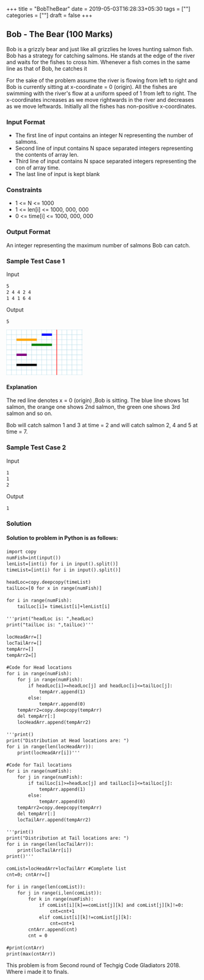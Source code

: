+++
title = "BobTheBear"
date = 2019-05-03T16:28:33+05:30
tags = [""]
categories = [""]
draft = false
+++

## Bob - The Bear (100 Marks)

Bob is a grizzly bear and just like all grizzlies he loves hunting salmon fish. Bob has a strategy for catching salmons. He stands at the edge of the river and waits for the fishes to cross him. Whenever a fish comes in the same line as that of Bob, he catches it

For the sake of the problem assume the river is flowing from left to right and Bob is currently sitting at x-coordinate = 0 (origin). All the fishes are swimming with the river's flow at a uniform speed of 1 from left to right. The x-coordinates increases as we move rightwards in the river and decreases as we move leftwards. Initially all the fishes has non-positive x-coordinates.

### Input Format

* The first line of input contains  an integer N representing the number of salmons. 
* Second line of input contains N space separated integers representing the contents of array len.
* Third line of input contains N space separated integers representing the con of array time.
* The last line of input is kept blank

### Constraints

* 1 <= N <= 1000
* 1 <= len[i] <= 1000, 000, 000
* 0 <= time[i] <= 1000, 000, 000


### Output Format

An integer representing the maximum number of salmons Bob can catch.

### Sample Test Case 1

Input
```
5
2 4 4 2 4
1 4 1 6 4

```
Output
```
5
```

<img src="/posts/images/bobthebear.png" alt="drawing" width="200"/>

#### Explanation

 
The red line denotes x = 0 (origin) ,Bob is sitting. The blue line shows 1st salmon, the orange one shows 2nd salmon, the green one shows 3rd salmon and so on.

Bob will catch salmon 1 and 3 at time = 2 and will catch salmon 2, 4 and 5 at time = 7.


### Sample Test Case 2

Input
```
1
1
2

```
Output
```
1
```

### Solution


#### Solution to problem in Python is as follows:

```
import copy
numFish=int(input())
lenList=[int(i) for i in input().split()]
timeList=[int(i) for i in input().split()]

headLoc=copy.deepcopy(timeList)
tailLoc=[0 for x in range(numFish)]

for i in range(numFish):
    tailLoc[i]= timeList[i]+lenList[i]

'''print("headLoc is: ",headLoc)
print("tailLoc is: ",tailLoc)'''

locHeadArr=[]
locTailArr=[]
tempArr=[]
tempArr2=[]

#Code for Head locations
for i in range(numFish):
    for j in range(numFish):
        if headLoc[i]>=headLoc[j] and headLoc[i]<=tailLoc[j]:
            tempArr.append(1)
        else:
            tempArr.append(0)
    tempArr2=copy.deepcopy(tempArr)
    del tempArr[:]
    locHeadArr.append(tempArr2)

'''print()
print("Distribution at Head locations are: ")
for i in range(len(locHeadArr)):
    print(locHeadArr[i])'''

#Code for Tail locations
for i in range(numFish):
    for j in range(numFish):
        if tailLoc[i]>=headLoc[j] and tailLoc[i]<=tailLoc[j]:
            tempArr.append(1)
        else:
            tempArr.append(0)
    tempArr2=copy.deepcopy(tempArr)
    del tempArr[:]
    locTailArr.append(tempArr2)

'''print()
print("Distribution at Tail locations are: ")
for i in range(len(locTailArr)):
    print(locTailArr[i])
print()'''

comList=locHeadArr+locTailArr #Complete list
cnt=0; cntArr=[]

for i in range(len(comList)):
    for j in range(i,len(comList)):
        for k in range(numFish):
            if comList[i][k]==comList[j][k] and comList[j][k]!=0:
                cnt=cnt+1
            elif comList[i][k]!=comList[j][k]:
                cnt=cnt+1
        cntArr.append(cnt)
        cnt = 0

#print(cntArr)
print(max(cntArr))
```

This problem is from Second round of Techgig Code Gladiators 2018. Where i made it to finals.